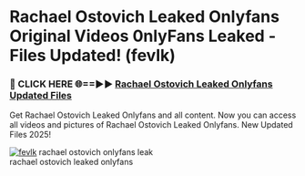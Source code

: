 # Rachael Ostovich Leaked Onlyfans Original Videos 0nlyFans Leaked - Files Updated! (fevlk)

<h3>🔴 CLICK HERE 🌐==►► <a href="https://tinyurl.com/3hn5wdd3" rel="nofollow">Rachael Ostovich Leaked Onlyfans Updated Files</a></h3>

Get Rachael Ostovich Leaked Onlyfans and all content. Now you can access all videos and pictures of Rachael Ostovich Leaked Onlyfans. New Updated Files 2025!

[![fevlk](https://i.imgur.com/4HnBqBT.gif)](https://tinyurl.com/3hn5wdd3)
rachael ostovich onlyfans leak<br>
rachael ostovich leaked onlyfans
